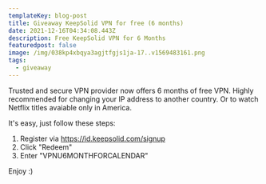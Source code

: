 ```yaml
---
templateKey: blog-post
title: Giveaway KeepSolid VPN for free (6 months)
date: 2021-12-16T04:34:08.443Z
description: Free KeepSolid VPN for 6 Months
featuredpost: false
image: /img/038kp4xbqya3agjtfgjs1ja-17..v1569483161.png
tags:
  - giveaway
---
```


Trusted and secure VPN provider now offers 6 months of free VPN. Highly recommended for changing your IP address to another country. Or to watch Netflix titles avaiable only in America.

It's easy, just follow these steps:

1. Register via https://id.keepsolid.com/signup
2. Click "Redeem"
3. Enter "VPNU6MONTHFORCALENDAR"

Enjoy :)
